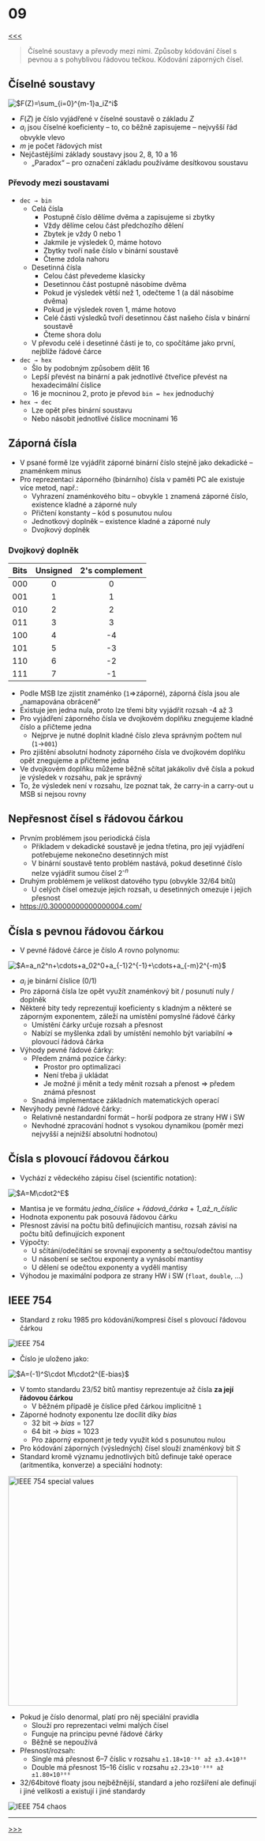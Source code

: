 # 09

[<<<](./08.MD)
> Číselné soustavy a převody mezi nimi. Způsoby kódování čísel s pevnou a s pohyblivou řádovou tečkou. Kódování záporných čísel.

## Číselné soustavy

<img alt="$F(Z)=\sum_{i=0}^{m-1}a_iZ^i$" src="./MG/LX/09_s01.svg">

* _F_(_Z_) je číslo vyjádřené v číselné soustavě o základu _Z_
* _a<sub>i</sub>_ jsou číselné koeficienty – to, co běžně zapisujeme – nejvyšší řád obvykle vlevo
* _m_ je počet řádových míst
* Nejčastějšími základy soustavy jsou 2, 8, 10 a 16
  * „Paradox“ – pro označení základu používáme desítkovou soustavu

### Převody mezi soustavami

* `dec → bin`
  * Celá čísla
    * Postupně číslo dělíme dvěma a zapisujeme si zbytky
    * Vždy dělíme celou část předchozího dělení
    * Zbytek je vždy 0 nebo 1
    * Jakmile je výsledek 0, máme hotovo
    * Zbytky tvoří naše číslo v binární soustavě
    * Čteme zdola nahoru
  * Desetinná čísla
    * Celou část převedeme klasicky
    * Desetinnou část postupně násobíme dvěma
    * Pokud je výsledek větší než 1, odečteme 1 (a dál násobíme dvěma)
    * Pokud je výsledek roven 1, máme hotovo
    * Celé části výsledků tvoří desetinnou část našeho čísla v binární soustavě
    * Čteme shora dolu
  * V převodu celé i desetinné části je to, co spočítáme jako první, nejblíže řádové čárce
* `dec → hex`
  * Šlo by podobným způsobem dělit 16
  * Lepší převést na binární a pak jednotlivé čtveřice převést na hexadecimální číslice
  * 16 je mocninou 2, proto je převod `bin ↔ hex` jednoduchý
* `hex → dec`
  * Lze opět přes binární soustavu
  * Nebo násobit jednotlivé číslice mocninami 16

## Záporná čísla

* V psané formě lze vyjádřit záporné binární číslo stejně jako dekadické – znaménkem minus
* Pro reprezentaci záporného (binárního) čísla v paměti PC ale existuje více metod, např.:
  * Vyhrazení znaménkového bitu – obvykle `1` znamená záporné číslo, existence kladné a záporné nuly
  * Přičtení konstanty – kód s posunutou nulou
  * Jednotkový doplněk – existence kladné a záporné nuly
  * Dvojkový doplněk

### Dvojkový doplněk

Bits|Unsigned|2's complement
:-:|:-:|:-:
000|0|0
001|1|1
010|2|2
011|3|3
100|4|-4
101|5|-3
110|6|-2
111|7|-1

* Podle MSB lze zjistit znaménko (`1`⇒záporné), záporná čísla jsou ale „namapována obráceně“
* Existuje jen jedna nula, proto lze třemi bity vyjádřit rozsah -4 až 3
* Pro vyjádření záporného čísla ve dvojkovém doplňku znegujeme kladné číslo a přičteme jedna
  * Nejprve je nutné doplnit kladné číslo zleva správným počtem nul (`1`→`001`)
* Pro zjištění absolutní hodnoty záporného čísla ve dvojkovém doplňku opět znegujeme a přičteme jedna
* Ve dvojkovém doplňku můžeme běžně sčítat jakákoliv dvě čísla a pokud je výsledek v rozsahu, pak je správný
* To, že výsledek není v rozsahu, lze poznat tak, že carry-in a carry-out u MSB si nejsou rovny

## Nepřesnost čísel s řádovou čárkou

* Prvním problémem jsou periodická čísla
  * Příkladem v dekadické soustavě je jedna třetina, pro její vyjádření potřebujeme nekonečno desetinných míst
  * V binární soustavě tento problém nastává, pokud desetinné číslo nelze vyjádřit sumou čísel 2<sup>-_n_</sup>
* Druhým problémem je velikost datového typu (obvykle 32/64 bitů)
  * U celých čísel omezuje jejich rozsah, u desetinných omezuje i jejich přesnost
* <https://0.30000000000000004.com/>

## Čísla s pevnou řádovou čárkou

* V pevné řádové čárce je číslo _A_ rovno polynomu:

<img alt="$A=a_n2^n+\cdots+a_02^0+a_{-1}2^{-1}+\cdots+a_{-m}2^{-m}$" src="./MG/LX/09_s02.svg">

* _a<sub>i</sub>_ je binární číslice (0/1)
* Pro záporná čísla lze opět využít znaménkový bit / posunutí nuly / doplněk
* Některé bity tedy reprezentují koeficienty s kladným a některé se záporným exponentem, záleží na umístění pomyslné řádové čárky
  * Umístění čárky určuje rozsah a přesnost
  * Nabízí se myšlenka zdali by umístění nemohlo být variabilní ⇒ plovoucí řádová čárka
* Výhody pevné řádové čárky:
  * Předem známá pozice čárky:
    * Prostor pro optimalizaci
    * Není třeba ji ukládat
    * Je možné ji měnit a tedy měnit rozsah a přenost ⇒ předem známá přesnost
  * Snadná implementace základních matematických operací
* Nevýhody pevné řádové čárky:
  * Relativně nestandardní formát – horší podpora ze strany HW i SW
  * Nevhodné zpracování hodnot s vysokou dynamikou (poměr mezi nejvyšší a nejnižší absolutní hodnotou)

## Čísla s plovoucí řádovou čárkou

* Vychází z vědeckého zápisu čísel (scientific notation):

<img alt="$A=M\cdot2^E$" src="./MG/LX/09_s03.svg">

* Mantisa je ve formátu _jedna\_číslice_ + _řádová\_čárka_ + _1\_až\_n\_číslic_
* Hodnota exponentu pak posouvá řádovou čárku
* Přesnost závisí na počtu bitů definujících mantisu, rozsah závisí na počtu bitů definujících exponent
* Výpočty:
  * U sčítání/odečítání se srovnají exponenty a sečtou/odečtou mantisy
  * U násobení se sečtou exponenty a vynásobí mantisy
  * U dělení se odečtou exponenty a vydělí mantisy
* Výhodou je maximální podpora ze strany HW i SW (`float`, `double`, ...)

## IEEE 754

* Standard z roku 1985 pro kódování/kompresi čísel s plovoucí řádovou čárkou

![IEEE 754](./MG/36_01.png)

* Číslo je uloženo jako:

<img alt="$A=(-1)^S\cdot M\cdot2^{E-bias}$" src="./MG/LX/09_s04.svg">

* V tomto standardu 23/52 bitů mantisy reprezentuje až čísla __za její řádovou čárkou__
  * V běžném případě je číslice před čárkou implicitně `1`
* Záporné hodnoty exponentu lze docílit díky _bias_
  * 32 bit → _bias_ = 127
  * 64 bit → _bias_ = 1023
  * Pro záporný exponent je tedy využit kód s posunutou nulou
* Pro kódování záporných (výsledných) čísel slouží znaménkový bit _S_
* Standard kromě významu jednotlivých bitů definuje také operace (aritmentika, konverze) a speciální hodnoty:

<img alt="IEEE 754 special values" src="./MG/09_01.png" width="465">

* Pokud je číslo denormal, platí pro něj speciální pravidla
  * Slouží pro reprezentaci velmi malých čísel
  * Funguje na principu pevné řádové čárky
  * Běžně se nepoužívá
* Přesnost/rozsah:
  * Single má přesnost 6–7 číslic v rozsahu `±1.18×10⁻³⁸ až ±3.4×10³⁸`
  * Double má přesnost 15–16 číslic v rozsahu `±2.23×10⁻³⁰⁸ až ±1.80×10³⁰⁸`
* 32/64bitové floaty jsou nejběžnější, standard a jeho rozšíření ale definují i jiné velikosti a existují i jiné standardy

![IEEE 754 chaos](./MG/09_02.png)

---
[>>>](./10.MD)
